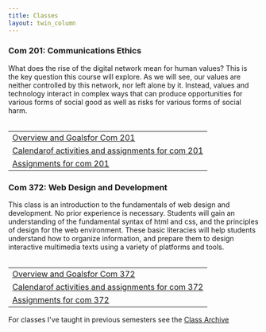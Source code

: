 ```yaml
---
title: Classes
layout: twin_column
---
```


<div class="col-md-10 col-md-offset-1">
  <div class="row">
    <div class="content-column-multiple col-md-6">
      <h3>Com 201: Communications Ethics</h3>
      What does the rise of the digital network mean for human values? This is the key question this course will explore. As we will see, our values are neither controlled by this network, nor left alone by it. Instead, values and technology interact in complex ways that can produce opportunities for various forms of social good as well as risks for various forms of social harm.
      <br>
      <br>
      <table class="course_nav">
        <tr><td><a href="/classes/com201">Overview and Goals<span class="sr-only">for Com 201</span></a></td></tr>
        <tr><td><a href="/classes/com201/calendar.html">Calendar<span class = "sr-only">of activities and assignments for com 201</span></a></td></tr>
        <tr><td><a href="/classes/com201/assignments.html">Assignments <span class="sr-only">for com 201</span></a></td></tr>
      </table>
    </div>
    <div class="content-column-multiple col-md-6">
      <h3>Com 372: Web Design and Development</h3>
      This class is an introduction to the fundamentals of web design and development. No prior experience is necessary. Students will gain an understanding of the fundamental syntax of html and css, and the principles of design for the web environment. These basic literacies will help students understand how to organize information, and prepare them to design interactive multimedia texts using a variety of platforms and tools.  
      <br>
      <br>
      <table class="course_nav">
        <tr><td><a href="/classes/com372">Overview and Goals<span class="sr-only">for Com 372</span></a></td></tr>
        <tr><td><a href="/classes/com372/calendar.html">Calendar<span class = "sr-only">of activities and assignments for com 372</span></a></td></tr>
        <tr><td><a href="/classes/com372/assignments.html">Assignments <span class="sr-only">for com 372</span></a></td></tr>
      </table>
    </div>
  </div>
  <div class="row">
  <div class="content-column endcap">
    For classes I've taught in previous semesters see the <a href="/classes/archive.html">Class Archive</a>
  </div>
  </div>
</div>  
